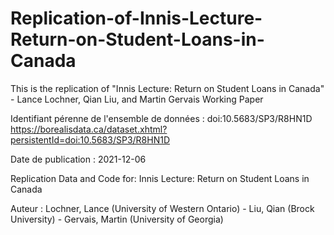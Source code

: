 # Replication-of-Innis-Lecture-Return-on-Student-Loans-in-Canada
This is the replication of "Innis Lecture: Return on Student Loans in Canada" - Lance Lochner, Qian Liu, and Martin Gervais Working Paper


Identifiant pérenne de l'ensemble de données :	doi:10.5683/SP3/R8HN1D
https://borealisdata.ca/dataset.xhtml?persistentId=doi:10.5683/SP3/R8HN1D

Date de publication :	2021-12-06

Replication Data and Code for: Innis Lecture: Return on Student Loans in Canada

Auteur :	Lochner, Lance (University of Western Ontario) - Liu, Qian (Brock University) - Gervais, Martin (University of Georgia)

